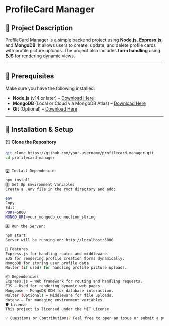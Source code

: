 # ProfileCard Manager

## 📌 Project Description  
ProfileCard Manager is a simple backend project using **Node.js**, **Express.js**, and **MongoDB**. It allows users to create, update, and delete profile cards with profile picture uploads. The project also includes **form handling** using **EJS** for rendering dynamic views.

---

## 🚀 Prerequisites  
Make sure you have the following installed:  
- **Node.js** (v14 or later) – [Download Here](https://nodejs.org/)  
- **MongoDB** (Local or Cloud via MongoDB Atlas) – [Download Here](https://www.mongodb.com/)  
- **Git** (Optional) – [Download Here](https://git-scm.com/)  

---

## 📂 Installation & Setup  

1️⃣ **Clone the Repository**  
```sh
git clone https://github.com/your-username/profilecard-manager.git
cd profilecard-manager


2️⃣ Install Dependencies

npm install
3️⃣ Set Up Environment Variables
Create a .env file in the root directory and add:

env
Copy
Edit
PORT=5000
MONGO_URI=your_mongodb_connection_string

4️⃣ Run the Server:

npm start
Server will be running on: http://localhost:5000

🎨 Features
Express.js for handling routes and middleware.
EJS for rendering profile creation forms dynamically.
MongoDB for storing user profile data.
Multer (if used) for handling profile picture uploads.

📦 Dependencies
Express.js – Web framework for routing and handling requests.
EJS – Used for rendering dynamic web pages.
Mongoose – MongoDB ODM for database interaction.
Multer (Optional) – Middleware for file uploads.
dotenv – For managing environment variables.
🛡️ License
This project is licensed under the MIT License.

💡 Questions or Contributions? Feel free to open an issue or submit a pull request! 🚀
